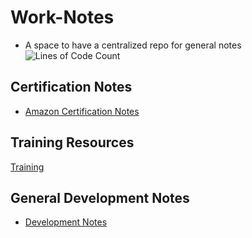 # Work-Notes
* A space to have a centralized repo for general notes 
![Lines of Code Count](https://github.com/JoelSalas22/work-notes/blob/images-branch/count-badge.svg)

## Certification Notes

* [Amazon Certification Notes](Cloud/AWS/README.md)

## Training Resources

[Training](TRAINING/README.md)

## General Development Notes
* [Development Notes](Development/README.md)
